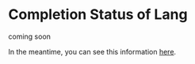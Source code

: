 # Completion Status of Lang 

coming soon

In the meantime, you can see this information [here](https://github.com/Laravel-Lang/lang/blob/main/docs/status.md).
